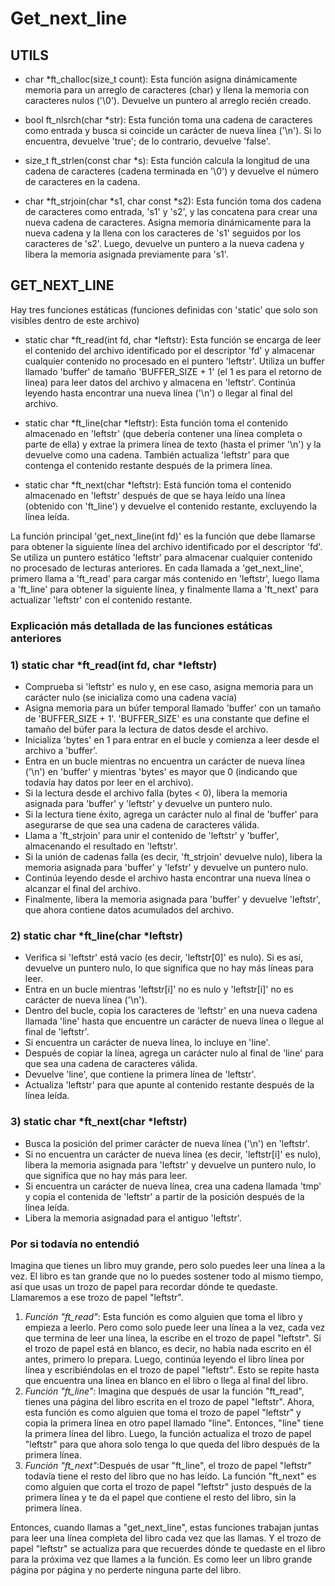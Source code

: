 # Get_next_line

## UTILS
* char *ft_challoc(size_t count): Esta función asigna dinámicamente memoria para un arreglo de caracteres (char) y llena la memoria con caracteres nulos ('\0'). Devuelve un puntero al arreglo recién creado.

* bool ft_nlsrch(char *str): Esta función toma una cadena de caracteres como entrada y busca si coincide un carácter de nueva línea ('\n'). Si lo encuentra, devuelve 'true'; de lo contrario, devuelve 'false'.

* size_t ft_strlen(const char *s): Esta función calcula la longitud de una cadena de caracteres (cadena terminada en '\0') y devuelve el número de caracteres en la cadena.

* char *ft_strjoin(char *s1, char const *s2): Esta función toma dos cadena de caracteres como entrada, 's1' y 's2', y las concatena para crear una nueva cadena de caracteres. Asigna memoria dinámicamente para la nueva cadena y la llena con los caracteres de 's1' seguidos por los caracteres de 's2'. Luego, devuelve un puntero a la nueva cadena y libera la memoria asignada previamente para 's1'.

## GET_NEXT_LINE

Hay tres funciones estáticas (funciones definidas con 'static' que solo son visibles dentro de este archivo)

* static char *ft_read(int fd, char *leftstr): Esta función se encarga de leer el contenido del archivo identificado por el descriptor 'fd' y almacenar cualquier contenido no procesado en el puntero 'leftstr'. Utiliza un buffer llamado 'buffer' de tamaño 'BUFFER_SIZE + 1' (el 1 es para el retorno de linea) para leer datos del archivo y almacena en 'leftstr'. Continúa leyendo hasta encontrar una nueva línea ('\n') o llegar al final del archivo.

* static char *ft_line(char *leftstr): Esta función toma el contenido almacenado en 'leftstr' (que debería contener una línea completa o parte de ella) y extrae la primera línea de texto (hasta el primer '\n') y la devuelve como una cadena. También actualiza 'leftstr' para que contenga el contenido restante después de la primera línea.

* static char *ft_next(char *leftstr): Está función toma el contenido almacenado en 'leftstr' después de que se haya leído una línea (obtenido con 'ft_line') y devuelve el contenido restante, excluyendo la línea leída.

La función principal 'get_next_line(int fd)' es la función que debe llamarse para obtener la siguiente línea del archivo identificado por el descriptor 'fd'. Se utiliza un puntero estático 'leftstr' para almacenar cualquier contenido no procesado de lecturas anteriores. En cada llamada a 'get_next_line', primero llama a 'ft_read' para cargar más contenido en 'leftstr', luego llama a 'ft_line' para obtener la siguiente línea, y finalmente llama a 'ft_next' para actualizar 'leftstr' con el contenido restante.

### Explicación más detallada de las funciones estáticas anteriores
### 1) static char *ft_read(int fd, char *leftstr)
* Comprueba si 'leftstr' es nulo y, en ese caso, asigna memoria para un carácter nulo (se inicializa como una cadena vacía)
* Asigna memoria para un búfer temporal llamado 'buffer' con un tamaño de 'BUFFER_SIZE + 1'. 'BUFFER_SIZE' es una constante que define el tamaño del búfer para la lectura de datos desde el archivo.
* Inicializa 'bytes' en 1 para entrar en el bucle y comienza a leer desde el archivo a 'buffer'.
* Entra en un bucle mientras no encuentra un carácter de nueva línea ('\n') en 'buffer' y mientras 'bytes' es mayor que 0 (indicando que todavía hay datos por leer en el archivo).
* Si la lectura desde el archivo falla (bytes < 0), libera la memoria asignada para 'buffer' y 'leftstr' y devuelve un puntero nulo.
* Si la lectura tiene éxito, agrega un carácter nulo al final de 'buffer' para asegurarse de que sea una cadena de caracteres válida.
* Llama a 'ft_strjoin' para unir el contenido de 'leftstr' y 'buffer', almacenando el resultado en 'leftstr'.
* Si la unión de cadenas falla (es decir, 'ft_strjoin' devuelve nulo), libera la memoria asignada para 'buffer' y 'lefstr' y devuelve un puntero nulo.
* Continúa leyendo desde el archivo hasta encontrar una nueva línea o alcanzar el final del archivo.
* Finalmente, libera la memoria asignada para 'buffer' y devuelve 'leftstr', que ahora contiene datos acumulados del archivo.

### 2) static char *ft_line(char *leftstr)
* Verifica si 'leftstr' está vacío (es decir, 'leftstr[0]' es nulo). Si es así, devuelve un puntero nulo, lo que significa que no hay más líneas para leer.
* Entra en un bucle mientras 'leftstr[i]' no es nulo y 'leftstr[i]' no es carácter de nueva línea ('\n').
* Dentro del bucle, copia los caracteres de 'leftstr' en una nueva cadena llamada 'line' hasta que encuentre un carácter de nueva línea o llegue al final de 'leftstr'.
* Si encuentra un carácter de nueva línea, lo incluye en 'line'.
* Después de copiar la línea, agrega un carácter nulo al final de 'line' para que sea una cadena de caracteres válida.
* Devuelve 'line', que contiene la primera línea de 'leftstr'.
* Actualiza 'leftstr' para que apunte al contenido restante después de la línea leída.

### 3) static char *ft_next(char *leftstr)
* Busca la posición del primer carácter de nueva línea ('\n') en 'leftstr'.
* Si no encuentra un carácter de nueva línea (es decir, 'leftstr[i]' es nulo), libera la memoria asignada para 'leftstr' y devuelve un puntero nulo, lo que significa que no hay más para leer.
* Si encuentra un carácter de nueva línea, crea una cadena llamada 'tmp' y copia el contenida de 'leftstr' a partir de la posición después de la línea leída.
* Libera la memoria asignadad para el antiguo 'leftstr'.

### Por si todavía no entendió

Imagina que tienes un libro muy grande, pero solo puedes leer una línea a la vez. El libro es tan grande que no lo puedes sostener todo al mismo tiempo, así que usas un trozo de papel para recordar dónde te quedaste. Llamaremos a ese trozo de papel "leftstr".

1. _Función "ft_read"_: Esta función es como alguien que toma el libro y empieza a leerlo. Pero como solo puede leer una línea a la vez, cada vez que termina de leer una línea, la escribe en el trozo de papel "leftstr". Si el trozo de papel está en blanco, es decir, no había nada escrito en él antes, primero lo prepara. Luego, continúa leyendo el libro línea por línea y escribiéndolas en el trozo de papel "leftstr". Esto se repite hasta que encuentra una línea en blanco en el libro o llega al final del libro.
2. _Función "ft_line"_: Imagina que después de usar la función "ft_read", tienes una página del libro escrita en el trozo de papel "leftstr". Ahora, esta función es como alguien que toma el trozo de papel "leftstr" y copia la primera línea en otro papel llamado "line". Entonces, "line" tiene la primera línea del libro. Luego, la función actualiza el trozo de papel "leftstr" para que ahora solo tenga lo que queda del libro después de la primera línea.
3. _Función "ft_next"_:Después de usar "ft_line", el trozo de papel "leftstr" todavía tiene el resto del libro que no has leído. La función "ft_next" es como alguien que corta el trozo de papel "leftstr" justo después de la primera línea y te da el papel que contiene el resto del libro, sin la primera línea.

Entonces, cuando llamas a "get_next_line", estas funciones trabajan juntas para leer una línea completa del libro cada vez que las llamas. Y el trozo de papel "leftstr" se actualiza para que recuerdes dónde te quedaste en el libro para la próxima vez que llames a la función. Es como leer un libro grande página por página y no perderte ninguna parte del libro.
